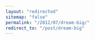 ```yaml
---
layout: "redirected"
sitemap: "false"
permalink: "/2012/07/dream-big/"
redirect_to: "/post/dream-big"
---
```




